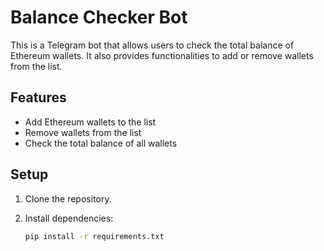 # Balance Checker Bot

This is a Telegram bot that allows users to check the total balance of Ethereum wallets. It also provides functionalities to add or remove wallets from the list.

## Features

- Add Ethereum wallets to the list
- Remove wallets from the list
- Check the total balance of all wallets

## Setup

1. Clone the repository.
2. Install dependencies:

   ```bash
   pip install -r requirements.txt
